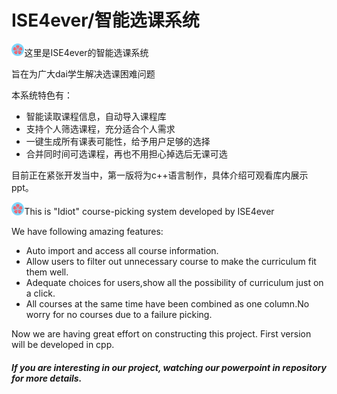 # ISE4ever/智能选课系统

<img src="./skr.jpg" style="zoom:2%;" />这里是ISE4ever的智能选课系统

旨在为广大dai学生解决选课困难问题

本系统特色有：

- 智能读取课程信息，自动导入课程库
- 支持个人筛选课程，充分适合个人需求
- 一键生成所有课表可能性，给予用户足够的选择
- 合并同时间可选课程，再也不用担心掉选后无课可选

目前正在紧张开发当中，第一版将为c++语言制作，具体介绍可观看库内展示ppt。



<img src="./skr.jpg" style="zoom:2%;" />This is "Idiot" course-picking system developed by ISE4ever 

We have following amazing features:

- Auto import and access all course information.
- Allow users to filter out unnecessary course to make the curriculum fit them well.
- Adequate choices for users,show all the possibility of curriculum just on a click.
- All courses at the same time have been combined as one column.No worry for no courses due to a failure picking.

Now we are having great effort on constructing this project. First version will be developed in cpp.

##### If you are interesting in our project, watching our powerpoint in repository for more details.



